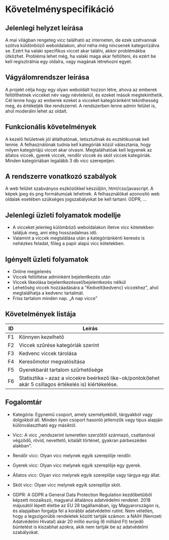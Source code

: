 
# Követelményspecifikáció

Jelenlegi helyzet leírása
----
A mai világban rengeteg vicc található az interneten, de ezek szétvannak szótva küldönböző weboldalakon, ahol néha még nincsenek kategorizálva se. Ezért ha valaki specifikus viccet akar találni, akkor problémákba ütközhet. Probléma lehet még, ha valaki maga akar feltölteni, és ezért be kell regisztrálnia egy oldalra, vagy magának létrehozni egyet.

Vágyálomrendszer leírása
---------

A projekt célja hogy egy olyan weboldalt hozzon létre, ahova az emberek feltölthetnek vicceket név vagy névtelenül, és ezeket mások megtekinthetik. Cél lenne hogy az emberek ezeket a vicceket kategóránként tekinthesség meg, és értékeljék like rendszerrel. A rendszerben lenne admin felület is, ahol moderálni lehet az oldalt.

Funkcionális követelmények
-----

A kezelő felületnek jól átláthatónak, letisztultnak és esztétikusnak kell lennie. A felhasználónak tudnia kell kategóriák közül választania, hogy milyen kategóriájú viccet akar olvasni. Megtalálhatóak kell legyenek az állatos viccek,  gyerek viccek, rendőr viccek és skót viccek kategóriák. Minden kategóriában legalább 3 db vicc szerepeljen.


A rendszerre vonatkozó szabályok 
--------
A web felület szabványos eszközökkel készüljön, html/css/javascript. A képek jpeg és png formátumúak lehetnek. A felhasználókat azonosító web oldalak esetében szükséges jogszabályokat be kell tartani: GDPR, ...

Jelenlegi üzleti folyamatok modellje
-------

- A vicceket jelenleg külömböző weboldalakon illetve vicc kötetekben találjuk meg, ami elég hosszadalmas idő. 
- Valamint a viccek megtalálása után a kategóriánkénti keresés is nehézkes feladat, főleg a papír alapú vicc kötetekben. 

Igényelt üzleti folyamatok 
---------
- Online megjelenés 
- Viccek feltöltése adminként bejelentkezés után 
- Viccek likeolása bejelentkezéssel/bejelentkezés nélkül
- Lehetőség viccek hozzáadására a "Kedvelt(kedvenc) viccekhez", ahol megtalálhatja a kedvenc tartalmát. 
- Friss tartalom minden nap. „A nap vicce”

Követelmények listája 
------
| ID | Leírás |
|----| ------ |
|F1| Könnyen kezelhető   |
|F2| Viccek szűrése kategóriák szerint  |
|F3| Kedvenc viccek tárolása|
|F4| Keresőmotor megvalósítása|
|F5| Gyerekbarát tartalom szűrhetősége |
|F6| Statisztika – azaz a viccekre beérkező like-ok/pontok(lehet akár 5 csillagos értékelés is) kiértékelése. |


Fogalomtár
-----

- Kategória:  Egynemű csoport, amely személyekből, tárgyakból vagy dolgokból áll. Minden ilyen csoport hasonló jellemzők vagy típus alapján különválasztható egy másiktól.

- Vicc: A vicc „rendszerint ismeretlen szerzőtől származó, csattanóval végződő, rövid, nevettető, kitalált történet, gyakran párbeszédes alakban”.

- Rendőr vicc: Olyan vicc melynek egyik szereplője rendőr.

- Gyerek vicc: Olyan vicc melynek egyik szereplője egy gyerek.

- Állatos vicc: Olyan vicc melynek egyik szereplője vagy tárgya egy állat.

- Skót vicc: Olyan vicc melynek egyik szereplője skót.

- GDPR:	A GDPR a General Data Protection Regulation kezdőbetűiből képzett mozaikszó, magyarul általános adatvédelmi rendelet. 2018 májusától lépett életbe az EU 28 tagállamában, így Magyarországon is, és alapjaiban forgatja fel a korábbi adatvédelmi rutint. Nem véletlen, hogy a legszigorúbb rendeletek között tartják számon: a NAIH (Nemzeti Adatvédelmi Hivatal) akár 20 millió euróig (6 milliárd Ft) terjedő büntetést is kiszabhat azokra, akik nem tartják be az adatvédelmi szabályokat.
